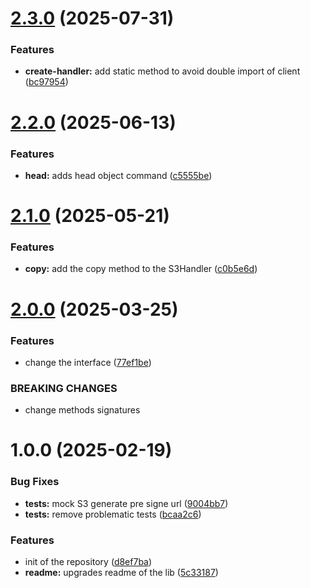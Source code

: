 # [2.3.0](https://github.com/Sagacify/s3-handler/compare/v2.2.0...v2.3.0) (2025-07-31)


### Features

* **create-handler:** add static method to avoid double import of client ([bc97954](https://github.com/Sagacify/s3-handler/commit/bc97954ae02f038f65b3c2fc08f45904370cb9b6))

# [2.2.0](https://github.com/Sagacify/s3-handler/compare/v2.1.0...v2.2.0) (2025-06-13)


### Features

* **head:** adds head object command ([c5555be](https://github.com/Sagacify/s3-handler/commit/c5555be90eb55019b0cdcaabc6c4789199a12c75))

# [2.1.0](https://github.com/Sagacify/s3-handler/compare/v2.0.0...v2.1.0) (2025-05-21)


### Features

* **copy:** add the copy method to the S3Handler ([c0b5e6d](https://github.com/Sagacify/s3-handler/commit/c0b5e6d6e26a0e717cdf79236a9bfe1a62cdbf54))

# [2.0.0](https://github.com/Sagacify/s3-handler/compare/v1.0.0...v2.0.0) (2025-03-25)


### Features

* change the interface ([77ef1be](https://github.com/Sagacify/s3-handler/commit/77ef1beced6d04aedb606ffec57e9aaba7522ee3))


### BREAKING CHANGES

* change methods signatures

# 1.0.0 (2025-02-19)


### Bug Fixes

* **tests:** mock S3 generate pre signe url ([9004bb7](https://github.com/Sagacify/s3-handler/commit/9004bb7b5c52a6d304b2c8118e310f38bf61e862))
* **tests:** remove problematic tests ([bcaa2c6](https://github.com/Sagacify/s3-handler/commit/bcaa2c6a089c050abdfa670ac293e1a096c73a37))


### Features

* init of the repository ([d8ef7ba](https://github.com/Sagacify/s3-handler/commit/d8ef7baaa10ab430057d3b9dd596c235c33a81c4))
* **readme:** upgrades readme of the lib ([5c33187](https://github.com/Sagacify/s3-handler/commit/5c33187266be53ec352e6b4c949529e6b9779eae))
